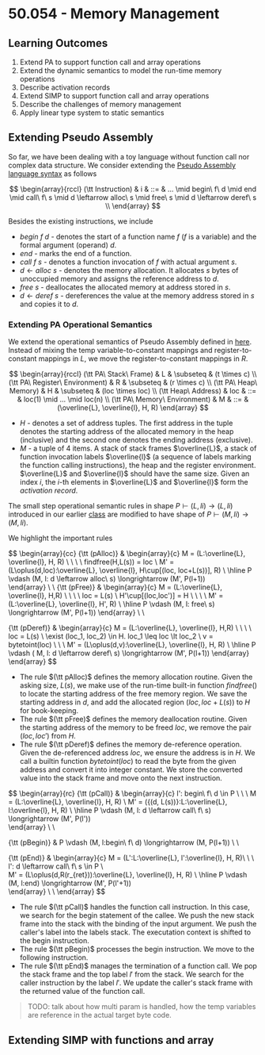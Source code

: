 # 50.054 - Memory Management

## Learning Outcomes

1. Extend PA to support function call and array operations
1. Extend the dynamic semantics to model the run-time memory operations
1. Describe activation records
1. Extend SIMP to support function call and array operations
1. Describe the challenges of memory management
1. Apply linear type system to static semantics


## Extending Pseudo Assembly

So far, we have been dealing with a toy language without function call nor complex data structure. We consider extending the [Pseudo Assembly language syntax](./ir_pseudo_assembly.md#pseudo-assembly) as follows




$$
\begin{array}{rccl}
(\tt Instruction)   & i   & ::= & ... \mid begin\ f\ d \mid end \mid call\ f\ s \mid d \leftarrow alloc\ s \mid free\ s \mid  d \leftarrow deref\ s \\ 
\end{array}
$$

Besides the existing instructions, we include

* $begin\ f\ d$ - denotes the start of a function name $f$ ($f$ is a variable) and the formal argument (operand) $d$. 
* $end$ - marks the end of a function.
* $call\ f\ s$ - denotes a function invocation of $f$ with actual argument $s$.
* $d \leftarrow alloc\ s$ - denotes the memory allocation. It allocates $s$ bytes of unoccupied memory and assigns the reference address to $d$. 
* $free\ s$ - deallocates the allocated memory at address stored in $s$. 
* $d \leftarrow deref\ s$ - dereferences the value at the memory address stored in $s$ and copies it to $d$. 


### Extending PA Operational Semantics

We extend the operational semantics of Pseudo Assembly defined in [here](./dynamic_semantics.md#operational-semantics-of-pseudo-assembly). Instead of mixing the temp variable-to-constant mappings and register-to-constant mappings in $L$, we move the register-to-constant mappings in $R$. 


$$
\begin{array}{rccl}
(\tt PA\ Stack\ Frame) & L & \subseteq & (t \times c) \\ 
(\tt PA\ Register\ Environment) & R & \subseteq & (r \times c) \\ 
(\tt PA\ Heap\ Memory) & H & \subseteq & (loc \times loc) \\ 
(\tt Heap\ Address) & loc & ::= & loc(1) \mid ... \mid loc(n) \\ 
(\tt PA\ Memory\ Environment) & M & ::= & (\overline{L}, \overline{l}, H, R) 
\end{array}
$$

* $H$ - denotes a set of address tuples. The first address in the tuple denotes the starting address of the allocated memory in the heap (inclusive) and the second one denotes the ending address (exclusive). 
* $M$ - a tuple of 4 items. A stack of stack frames $\overline{L}$, a stack of function invocation labels $\overline{l}$ (a sequence of labels marking the function calling instructions), the heap and the register environment. $\overline{L}$ and $\overline{l}$ should have the same size. Given an index $i$, the $i$-th elements in $\overline{L}$ and $\overline{l}$ form the *activation record*.

The small step operational semantic rules in shape $P \vdash (L, li) \longrightarrow (L, li)$ introduced in our earlier [class](./dynamic_semantics.md#operational-semantics-of-pseudo-assembly) are modified to have shape of $P \vdash (M, li) \longrightarrow (M, li)$.  

We highlight the important rules


$$
\begin{array}{cc}
{\tt (pAlloc)} &  \begin{array}{c}
        M = (L:\overline{L}, \overline{l}, H, R) \ \ \ \ 
        findfree(H,L(s)) = loc \\ 
        M' = (L\oplus(d,loc):\overline{L}, \overline{l}, H\cup[(loc, loc+L(s))], R)
        \\ \hline
        P \vdash (M, l: d \leftarrow alloc\ s) \longrightarrow (M', P(l+1))  
        \end{array} \\ \\ 
{\tt (pFree)} & \begin{array}{c}
        M = (L:\overline{L}, \overline{l}, H,R) \ \ \ \ loc = L(s) \\ 
        H'\cup[(loc,loc')] = H \ \ \ \ 
        M' = (L:\overline{L}, \overline{l}, H', R) \\ \hline
        P \vdash (M, l: free\ s) \longrightarrow (M', P(l+1))
        \end{array} \\ \\ 

{\tt (pDeref)} & \begin{array}{c}
        M = (L:\overline{L}, \overline{l}, H,R) \ \ \ \ loc = L(s) \\ 
        \exist (loc_1, loc_2) \in H. loc_1 \leq loc \lt loc_2 \\ 
        v = bytetoint(loc) \ \ \ M' = (L\oplus(d,v):\overline{L}, \overline{l}, H, R)
        \\ \hline
        P \vdash ( M, l: d \leftarrow deref\ s) \longrightarrow (M', P(l+1))
        \end{array}
\end{array}
$$

* The rule $(\tt pAlloc)$ defines the memory allocation routine. Given the asking size, $L(s)$, we make use of the run-time built-in function $findfree()$ to locate the starting address of the free memory region. We save the starting address in $d$, and add the allocated region $(loc, loc+L(s))$ to $H$ for book-keeping. 
* The rule $(\tt pFree)$ defines the memory deallocation routine. Given the starting address of the memory to be freed $loc$, we remove the pair $(loc, loc')$ from $H$.
* The rule $(\tt pDeref)$ defines the memory de-reference operation. Given the de-referenced address $loc$, we ensure the address is in $H$. We call a builtin function $bytetoint(loc)$ to read the byte from the given address and convert it into integer constant. We store the converted value into the stack frame and move onto the next instruction. 

$$
\begin{array}{rc}
{\tt (pCall)} &  \begin{array}{c}
        l': begin\ f\ d \in P \ \ \ M = (L:\overline{L}, \overline{l}, H, R) \\ 
        M' = (\{(d, L(s))\}:L:\overline{L}, l:\overline{l}, H, R)
        \\ \hline
        P \vdash (M, l: d \leftarrow call\ f\ s) \longrightarrow (M', P(l'))  
        \end{array} \\ \\ 

{\tt (pBegin)} & P \vdash (M, l:begin\ f\ d) \longrightarrow (M, P(l+1)) \\ \\ 

{\tt (pEnd)} &  \begin{array}{c}
        M = (L':L:\overline{L}, l':\overline{l}, H, R)\ \ \ 
        l': d \leftarrow call\ f\ s \in P \\  
        M' = (L\oplus(d,R(r_{ret})):\overline{L}, \overline{l}, H, R)
        \\ \hline
        P \vdash (M, l:end) \longrightarrow (M', P(l'+1))  
        \end{array} \\ \\ 
\end{array}
$$

* The rule $(\tt pCall)$ handles the function call instruction. In this case, we search for the begin statement of the callee. We push the new stack frame into the stack with the binding of the input argument. We push the caller's label into the labels stack. The executation context is shifted to the begin instruction. 
* The rule $(\tt pBegin)$ processes the begin instruction. We move to the following instruction. 
* The rule $(\tt pEnd)$ manages the termination of a function call. We pop the stack frame and the top label $l'$ from the stack. We search for the caller instruction by the label $l'$. We update the caller's stack frame with the returned value of the function call. 


> TODO: talk about how multi param is handled, how the temp variables are reference in the actual target byte code.


## Extending SIMP with functions and array